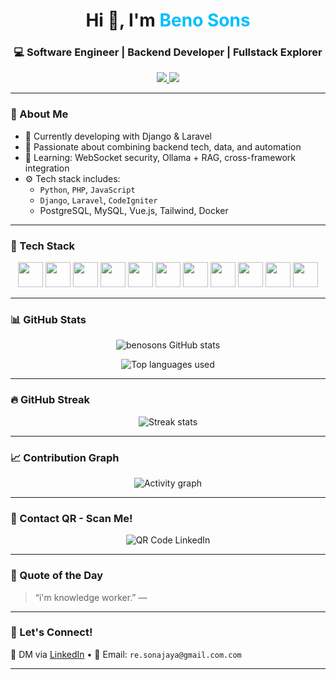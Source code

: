 <h1 align="center">Hi 👋, I'm <span style="color:#00BFFF">Beno Sons</span></h1>
<h3 align="center">💻 Software Engineer | Backend Developer | Fullstack Explorer</h3>

<p align="center">
  <a href="mailto:re.sonjaya@gmail.com">
    <img src="https://img.shields.io/badge/Gmail-D14836?style=flat-square&logo=gmail&logoColor=white" />
  </a>
  <a href="https://www.linkedin.com/in/retno-sonjaya" target="_blank">
    <img src="https://img.shields.io/badge/LinkedIn-0077B5?style=flat-square&logo=linkedin&logoColor=white" />
  </a>
<!--   <a href="https://benosons." target="_blank">
    <img src="https://img.shields.io/badge/Portfolio-000000?style=flat-square&logo=about-dot-me&logoColor=white" />
  </a> -->
</p>

---

### 🚀 About Me
- 🔭 Currently developing with Django & Laravel
- 🧠 Passionate about combining backend tech, data, and automation
- 🌱 Learning: WebSocket security, Ollama + RAG, cross-framework integration
- ⚙️ Tech stack includes:
  - `Python`, `PHP`, `JavaScript`
  - `Django`, `Laravel`, `CodeIgniter`
  - PostgreSQL, MySQL, Vue.js, Tailwind, Docker

---

### 🧰 Tech Stack

<p align="center">
  <img src="https://cdn.jsdelivr.net/gh/devicons/devicon/icons/python/python-original.svg" width="40"/>
  <img src="https://cdn.jsdelivr.net/gh/devicons/devicon/icons/php/php-original.svg" width="40"/>
  <img src="https://cdn.jsdelivr.net/gh/devicons/devicon/icons/javascript/javascript-original.svg" width="40"/>
  <img src="https://cdn.jsdelivr.net/gh/devicons/devicon/icons/django/django-plain.svg" width="40"/>
  <img src="https://cdn.jsdelivr.net/gh/devicons/devicon@latest/icons/laravel/laravel-original.svg" width="40" />
  <img src="https://cdn.jsdelivr.net/gh/devicons/devicon/icons/codeigniter/codeigniter-plain.svg" width="40"/>
  <img src="https://cdn.jsdelivr.net/gh/devicons/devicon/icons/vuejs/vuejs-original.svg" width="40"/>
  <img src="https://cdn.jsdelivr.net/gh/devicons/devicon/icons/postgresql/postgresql-original.svg" width="40"/>
  <img src="https://cdn.jsdelivr.net/gh/devicons/devicon/icons/mysql/mysql-original.svg" width="40"/>
  <img src="https://cdn.jsdelivr.net/gh/devicons/devicon/icons/docker/docker-original.svg" width="40"/>
  <img src="https://cdn.jsdelivr.net/gh/devicons/devicon/icons/git/git-original.svg" width="40"/>
</p>

---

### 📊 GitHub Stats

<p align="center">
  <img src="https://github-readme-stats.vercel.app/api?username=benosons&show_icons=true&theme=tokyonight&hide_border=true" alt="benosons GitHub stats" />
</p>

<p align="center">
  <img src="https://github-readme-stats.vercel.app/api/top-langs/?username=benosons&layout=compact&theme=tokyonight&hide_border=true" alt="Top languages used" />
</p>

---

### 🔥 GitHub Streak

<p align="center">
  <img src="https://streak-stats.demolab.com?user=benosons&theme=radical&hide_border=true" alt="Streak stats" />
</p>

---

### 📈 Contribution Graph

<p align="center">
  <img src="https://github-readme-activity-graph.vercel.app/graph?username=benosons&theme=github-compact&hide_border=true" alt="Activity graph" />
</p>

---

### 📱 Contact QR - Scan Me!

<p align="center">
  <img src="https://api.qrserver.com/v1/create-qr-code/?data=https://www.linkedin.com/in/retno-sonjaya&size=120x120" alt="QR Code LinkedIn" />
</p>

---

### 🧠 Quote of the Day

> “i'm knowledge worker.” —

---

### 🙌 Let's Connect!

💬 DM via [LinkedIn](https://www.linkedin.com/in/retno-sonjaya) • 📧 Email: `re.sonajaya@gmail.com.com`

---

